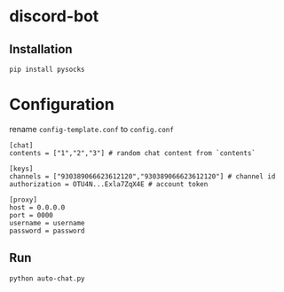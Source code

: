 # discord-bot

## Installation
```
pip install pysocks
```

# Configuration
rename `config-template.conf` to `config.conf`
```
[chat]
contents = ["1","2","3"] # random chat content from `contents`

[keys]
channels = ["930389066623612120","930389066623612120"] # channel id
authorization = OTU4N...Exla7ZqX4E # account token

[proxy]
host = 0.0.0.0
port = 0000
username = username
password = password
```

## Run
```
python auto-chat.py
```